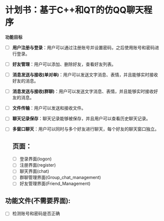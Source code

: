 # **计划书：基于C++和QT的仿QQ聊天程序**

**功能目标**

- [ ] **用户注册与登录**：用户可以通过注册账号并设置密码，之后使用账号和密码进行登录。

- [ ] **好友管理**：用户可以添加、删除好友，查看好友列表。

- [ ] **消息发送与接收(单对单)**：用户可以发送文字消息、表情，并且能够实时接收好友的消息。

- [ ] **消息发送与接收(群聊)**：用户可以发送文字消息、表情，并且能够实时接收好友的消息。

- [ ] **文件传输**：用户可以发送和接收文件。

- [ ] **聊天记录保存**：聊天记录能够被保存，并且用户可以查看历史聊天记录。

- [ ] **多窗口聊天**：用户可以同时与多个好友进行聊天，每个好友的聊天窗口独立。

  ## 页面：

  - [ ] 登录界面(logon)
  - [ ] 注册界面(register)
  - [ ] 聊天界面(chat)
  - [ ] 群聊管理界面(Group_chat_management)
  - [ ] 好友管理界面(Friend_Management)

## 功能文件(不需要界面):

- [ ] 检测账号和密码是否正确

